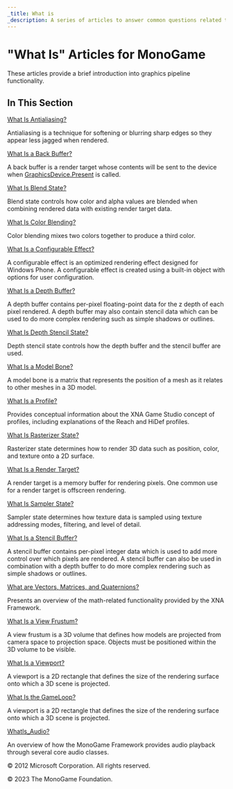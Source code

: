 ```yaml
---
_title: What is
_description: A series of articles to answer common questions related to MonoGame operation!
---
```


# "What Is" Articles for MonoGame

These articles provide a brief introduction into graphics pipeline functionality.

## In This Section

[What Is Antialiasing?](WhatIs_Antialiasing.md)

Antialiasing is a technique for softening or blurring sharp edges so they appear less jagged when rendered.

[What Is a Back Buffer?](WhatIs_BackBuffer.md)

A back buffer is a render target whose contents will be sent to the device when [GraphicsDevice.Present](xref:Microsoft.Xna.Framework.Graphics.GraphicsDevice.Present) is called.

[What Is Blend State?](WhatIs_BlendState.md)

Blend state controls how color and alpha values are blended when combining rendered data with existing render target data.

[What Is Color Blending?](WhatIs_ColorBlending.md)

Color blending mixes two colors together to produce a third color.

[What Is a Configurable Effect?](WhatIs_ConfigurableEffect.md)

A configurable effect is an optimized rendering effect designed for Windows Phone. A configurable effect is created using a built-in object with options for user configuration.

[What Is a Depth Buffer?](WhatIs_DepthBuffer.md)

A depth buffer contains per-pixel floating-point data for the z depth of each pixel rendered. A depth buffer may also contain stencil data which can be used to do more complex rendering such as simple shadows or outlines.

[What Is Depth Stencil State?](WhatIs_DepthStencilState.md)

Depth stencil state controls how the depth buffer and the stencil buffer are used.

[What Is a Model Bone?](WhatIs_ModelBone.md)

A model bone is a matrix that represents the position of a mesh as it relates to other meshes in a 3D model.

[What Is a Profile?](WhatIs_Profile.md)

Provides conceptual information about the XNA Game Studio concept of profiles, including explanations of the Reach and HiDef profiles.

[What Is Rasterizer State?](WhatIs_Rasterizer.md)

Rasterizer state determines how to render 3D data such as position, color, and texture onto a 2D surface.

[What Is a Render Target?](WhatIs_Render_Target.md)

A render target is a memory buffer for rendering pixels. One common use for a render target is offscreen rendering.

[What Is Sampler State?](WhatIs_Sampler.md)

Sampler state determines how texture data is sampled using texture addressing modes, filtering, and level of detail.

[What Is a Stencil Buffer?](WhatIs_StencilBuffer.md)

A stencil buffer contains per-pixel integer data which is used to add more control over which pixels are rendered. A stencil buffer can also be used in combination with a depth buffer to do more complex rendering such as simple shadows or outlines.

[What are Vectors, Matrices, and Quaternions?](WhatIs_VectorMatrixQuat.md)

Presents an overview of the math-related functionality provided by the XNA Framework.

[What Is a View Frustum?](WhatIs_ViewFrustum.md)

A view frustum is a 3D volume that defines how models are projected from camera space to projection space. Objects must be positioned within the 3D volume to be visible.

[What Is a Viewport?](WhatIs_Viewport.md)

A viewport is a 2D rectangle that defines the size of the rendering surface onto which a 3D scene is projected.

[What Is the GameLoop?](WhatIs_TheGameLoop.md)

A viewport is a 2D rectangle that defines the size of the rendering surface onto which a 3D scene is projected.

[WhatIs_Audio?](WhatIs_Audio.md)

An overview of how the MonoGame Framework provides audio playback through several core audio classes.

© 2012 Microsoft Corporation. All rights reserved.  

© 2023 The MonoGame Foundation.
